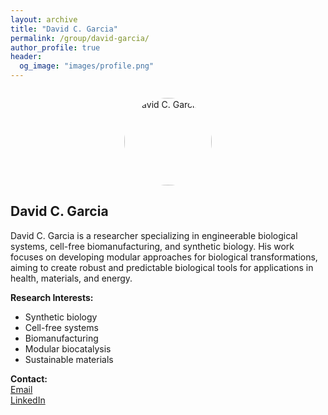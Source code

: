 ```yaml
---
layout: archive
title: "David C. Garcia"
permalink: /group/david-garcia/
author_profile: true
header:
  og_image: "images/profile.png"
---
```


<img src="/images/profile.png" alt="David C. Garcia" style="width:140px; border-radius:50%; display:block; margin:2em auto 1em auto;" />

## David C. Garcia

David C. Garcia is a researcher specializing in engineerable biological systems, cell-free biomanufacturing, and synthetic biology. His work focuses on developing modular approaches for biological transformations, aiming to create robust and predictable biological tools for applications in health, materials, and energy.

**Research Interests:**  
- Synthetic biology  
- Cell-free systems  
- Biomanufacturing  
- Modular biocatalysis  
- Sustainable materials

**Contact:**  
[Email](mailto:your-email@example.com)  
[LinkedIn](https://www.linkedin.com/in/davidcgarcia)